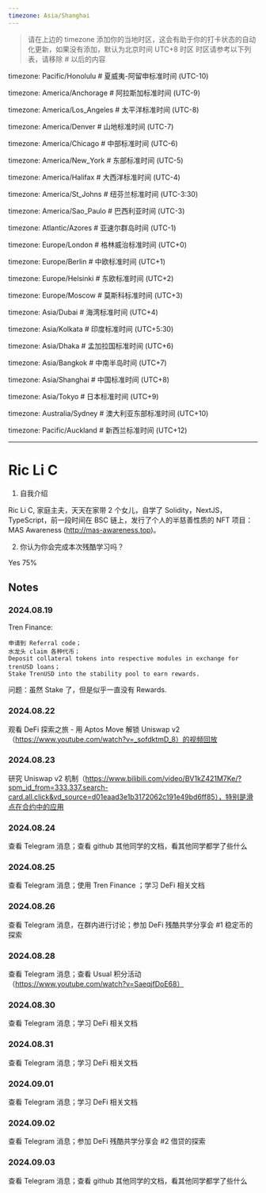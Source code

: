 ```yaml
---
timezone: Asia/Shanghai
---
```


> 请在上边的 timezone 添加你的当地时区，这会有助于你的打卡状态的自动化更新，如果没有添加，默认为北京时间 UTC+8 时区
> 时区请参考以下列表，请移除 # 以后的内容

timezone: Pacific/Honolulu # 夏威夷-阿留申标准时间 (UTC-10)

timezone: America/Anchorage # 阿拉斯加标准时间 (UTC-9)

timezone: America/Los_Angeles # 太平洋标准时间 (UTC-8)

timezone: America/Denver # 山地标准时间 (UTC-7)

timezone: America/Chicago # 中部标准时间 (UTC-6)

timezone: America/New_York # 东部标准时间 (UTC-5)

timezone: America/Halifax # 大西洋标准时间 (UTC-4)

timezone: America/St_Johns # 纽芬兰标准时间 (UTC-3:30)

timezone: America/Sao_Paulo # 巴西利亚时间 (UTC-3)

timezone: Atlantic/Azores # 亚速尔群岛时间 (UTC-1)

timezone: Europe/London # 格林威治标准时间 (UTC+0)

timezone: Europe/Berlin # 中欧标准时间 (UTC+1)

timezone: Europe/Helsinki # 东欧标准时间 (UTC+2)

timezone: Europe/Moscow # 莫斯科标准时间 (UTC+3)

timezone: Asia/Dubai # 海湾标准时间 (UTC+4)

timezone: Asia/Kolkata # 印度标准时间 (UTC+5:30)

timezone: Asia/Dhaka # 孟加拉国标准时间 (UTC+6)

timezone: Asia/Bangkok # 中南半岛时间 (UTC+7)

timezone: Asia/Shanghai # 中国标准时间 (UTC+8)

timezone: Asia/Tokyo # 日本标准时间 (UTC+9)

timezone: Australia/Sydney # 澳大利亚东部标准时间 (UTC+10)

timezone: Pacific/Auckland # 新西兰标准时间 (UTC+12)

---

# Ric Li C

1. 自我介绍

Ric Li C, 家庭主夫，天天在家带 2 个女儿，自学了 Solidity，NextJS，TypeScript，前一段时间在 BSC 链上，发行了个人的半慈善性质的 NFT 项目：MAS Awareness (http://mas-awareness.top)。

2. 你认为你会完成本次残酷学习吗？

Yes 75%

## Notes

<!-- Content_START -->

### 2024.08.19

Tren Finance:

    申请到 Referral code；
    水龙头 claim 各种代币；
    Deposit collateral tokens into respective modules in exchange for trenUSD loans；
    Stake TrenUSD into the stability pool to earn rewards.

问题：虽然 Stake 了，但是似乎一直没有 Rewards.

### 2024.08.22

观看 DeFi 探索之旅 - 用 Aptos Move 解锁 Uniswap v2（https://www.youtube.com/watch?v=_sofdktmD_8）的视频回放

### 2024.08.23

研究 Uniswap v2 机制（https://www.bilibili.com/video/BV1kZ421M7Ke/?spm_id_from=333.337.search-card.all.click&vd_source=d01eaad3e1b3172062c191e49bd6ff85），特别是滑点在合约中的应用

### 2024.08.24

查看 Telegram 消息；查看 github 其他同学的文档，看其他同学都学了些什么

### 2024.08.25

查看 Telegram 消息；使用 Tren Finance ；学习 DeFi 相关文档

### 2024.08.26

查看 Telegram 消息，在群内进行讨论；参加 DeFi 残酷共学分享会 #1 稳定币的探索

### 2024.08.28

查看 Telegram 消息；查看 Usual 积分活动（https://www.youtube.com/watch?v=SaeqjfDoE68）

### 2024.08.30

查看 Telegram 消息；学习 DeFi 相关文档

### 2024.08.31

查看 Telegram 消息；学习 DeFi 相关文档

### 2024.09.01

查看 Telegram 消息；学习 DeFi 相关文档

### 2024.09.02

查看 Telegram 消息；参加 DeFi 残酷共学分享会 #2 借贷的探索

### 2024.09.03

查看 Telegram 消息；查看 github 其他同学的文档，看其他同学都学了些什么

<!-- Content_END -->

